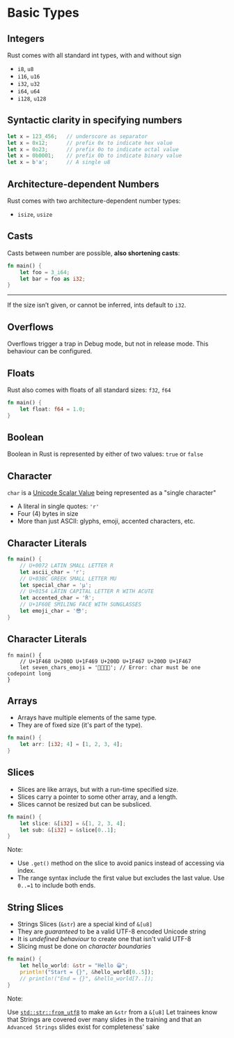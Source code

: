# Basic Types

## Integers

Rust comes with all standard int types, with and without sign

* `i8`, `u8`
* `i16`, `u16`
* `i32`, `u32`
* `i64`, `u64`
* `i128`, `u128`

## Syntactic clarity in specifying numbers

```rust
let x = 123_456;   // underscore as separator
let x = 0x12;      // prefix 0x to indicate hex value
let x = 0o23;      // prefix 0o to indicate octal value
let x = 0b0001;    // prefix 0b to indicate binary value
let x = b'a';      // A single u8
```

## Architecture-dependent Numbers

Rust comes with two architecture-dependent number types:

* `isize`, `usize`

## Casts

Casts between number are possible, **also shortening casts**:

```rust
fn main() {
    let foo = 3_i64;
    let bar = foo as i32;
}
```

---

If the size isn’t given, or cannot be inferred, ints default to `i32`.

## Overflows

Overflows trigger a trap in Debug mode, but not in release mode. This
behaviour can be configured.

## Floats

Rust also comes with floats of all standard sizes: `f32`, `f64`

```rust
fn main() {
    let float: f64 = 1.0;
}
```

## Boolean

Boolean in Rust is represented by either of two values: `true` or
`false`

## Character

`char` is a [Unicode Scalar Value](https://www.unicode.org/glossary/#unicode_scalar_value) being represented as a "single character"

* A literal in single quotes: `'r'`
* Four (4) bytes in size
* More than just ASCII: glyphs, emoji, accented characters, etc.

## Character Literals

```rust [2-3|4-5|6-7|8-9]
fn main() {
    // U+0072 LATIN SMALL LETTER R
    let ascii_char = 'r';
    // U+03BC GREEK SMALL LETTER MU
    let special_char = 'μ';
    // U+0154 LATIN CAPITAL LETTER R WITH ACUTE
    let accented_char = 'Ŕ';
    // U+1F60E SMILING FACE WITH SUNGLASSES
    let emoji_char = '😎';
}
```

## Character Literals

```rust,ignore
fn main() {
    // U+1F468 U+200D U+1F469 U+200D U+1F467 U+200D U+1F467
    let seven_chars_emoji = '👨‍👩‍👧‍👧'; // Error: char must be one codepoint long
}
```

## Arrays

* Arrays have multiple elements of the same type.
* They are of fixed size (it's part of the type).

```rust
fn main() {
    let arr: [i32; 4] = [1, 2, 3, 4];
}
```

## Slices

* Slices are like arrays, but with a run-time specified size.
* Slices carry a pointer to some other array, and a length.
* Slices cannot be resized but can be subsliced.

```rust [2|3]
fn main() {
    let slice: &[i32] = &[1, 2, 3, 4];
    let sub: &[i32] = &slice[0..1];
}
```

Note:

* Use `.get()` method on the slice to avoid panics instead of accessing via index.
* The range syntax include the first value but excludes the last value. Use `0..=1` to include both ends.

## String Slices

* Strings Slices (`&str`) are a special kind of `&[u8]`
* They are *guaranteed* to be a valid UTF-8 encoded Unicode string
* It is *undefined behaviour* to create one that isn't valid UTF-8
* Slicing must be done on *character boundaries*

```rust []
fn main() {
    let hello_world: &str = "Hello 😀";
    println!("Start = {}", &hello_world[0..5]);
    // println!("End = {}", &hello_world[7..]);
}
```

Note:

Use [`std::str::from_utf8`](https://doc.rust-lang.org/std/str/fn.from_utf8.html) to make an `&str` from a `&[u8]`
Let trainees know that Strings are covered over many slides in the training and that an `Advanced Strings` slides exist for completeness' sake
